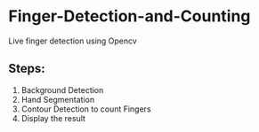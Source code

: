 # Finger-Detection-and-Counting
Live finger detection using Opencv
## Steps:
1. Background Detection
2. Hand Segmentation
3. Contour Detection to count Fingers
4. Display the result
